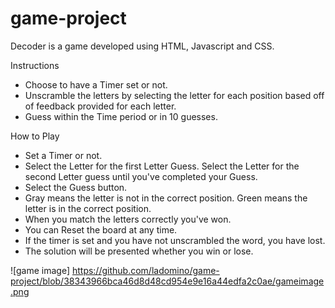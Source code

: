# game-project

Decoder is a game developed using HTML, Javascript and CSS.

Instructions
- Choose to have a Timer set or not.
- Unscramble the letters by selecting the letter for each position based off
of feedback provided for each letter.
- Guess within the Time period or in 10 guesses.

How to Play
- Set a Timer or not.
- Select the Letter for the first Letter Guess. Select the Letter for the 
second Letter guess until you've completed your Guess.
- Select the Guess button.
- Gray means the letter is not in the correct position.  Green means the
letter is in the correct position.
- When you match the letters correctly you've won.
- You can Reset the board at any time.
- If the timer is set and you have not unscrambled the word, you have lost.
- The solution will be presented whether you win or lose.

![game image] https://github.com/ladomino/game-project/blob/38343966bca46d8d48cd954e9e16a44edfa2c0ae/gameimage.png
